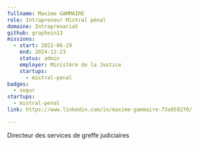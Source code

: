 ```yaml
---
fullname: Maxime GAMMAIRE
role: Intrapreneur Mistral pénal
domaine: Intraprenariat
github: graphein13
missions:
  - start: 2022-06-29
    end: 2024-12-23
    status: admin
    employer: Ministère de la Justice
    startups:
      - mistral-penal
badges:
  - segur
startups:
  - mistral-penal
link: https://www.linkedin.com/in/maxime-gammaire-73a059270/

---
```

Directeur des services de greffe judiciaires